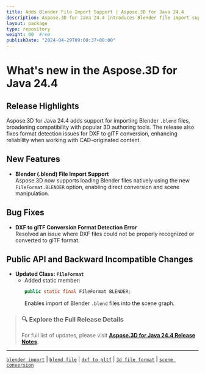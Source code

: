 ```yaml
---
title: Adds Blender File Import Support | Aspose.3D for Java 24.4
description: Aspose.3D for Java 24.4 introduces Blender file import support and fixes DXF to glTF conversion issues to expand format compatibility.
layout: package
type: repository
weight: 00	#rem
publishDate: "2024-04-29T09:00:37+00:00"
---
```


# What's new in the Aspose.3D for Java 24.4

## Release Highlights

Aspose.3D for Java 24.4 adds support for importing Blender `.blend` files, broadening compatibility with popular 3D authoring tools. The release also fixes format detection issues for DXF to glTF conversion, enhancing reliability when working with CAD-originated content.

## New Features

- **Blender (.blend) File Import Support**  
  Aspose.3D now supports loading Blender files natively using the new `FileFormat.BLENDER` option, enabling direct conversion and scene manipulation.

## Bug Fixes

- **DXF to glTF Conversion Format Detection Error**  
  Resolved an issue where DXF files could not be properly recognized or converted to glTF format.

## Public API and Backward Incompatible Changes

- **Updated Class: `FileFormat`**  
  - Added static member:  
    ```java
    public static final FileFormat BLENDER;
    ```  
    Enables import of Blender `.blend` files into the scene graph.

> ### 🔍 Explore the Full Release Details
>
> For full list of updates, please visit **[Aspose.3D for Java 24.4 Release Notes](https://releases.aspose.com/3d/java/release-notes/2024/aspose-3d-for-java-24-4-release-notes/).**

---

[`blender import`](https://search.aspose.com/q/blender-import.html) | [`blend file`](https://search.aspose.com/q/blend-file.html) | [`dxf to gltf`](https://search.aspose.com/q/dxf-to-gltf.html) | [`3d file format`](https://search.aspose.com/q/3d-file-format.html) | [`scene conversion`](https://search.aspose.com/q/scene-conversion.html)
